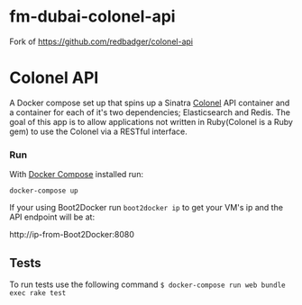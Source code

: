 # fm-dubai-colonel-api
Fork of https://github.com/redbadger/colonel-api

# Colonel API

A Docker compose set up that spins up a Sinatra [Colonel](https://github.com/Bskyb/colonel) API container and a container for each of it's two dependencies; Elasticsearch and Redis. The goal of this app is to allow applications not written in Ruby(Colonel is a Ruby gem) to use the Colonel via a RESTful interface.

### Run

With [Docker Compose](https://docs.docker.com/compose/) installed run:

```shell
docker-compose up
```

If your using Boot2Docker run `boot2docker ip` to get your VM's ip and the API endpoint will be at:

http://ip-from-Boot2Docker:8080

## Tests
To run tests use the following command
`$ docker-compose run web bundle exec rake test`
